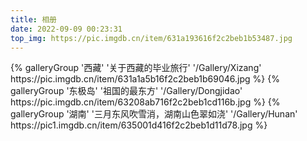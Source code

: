 ```yaml
---
title: 相册
date: 2022-09-09 00:23:31
top_img: https://pic.imgdb.cn/item/631a193616f2c2beb1b53487.jpg
---
```


<div class="gallery-group-main">
{% galleryGroup '西藏' '关于西藏的毕业旅行' '/Gallery/Xizang' https://pic.imgdb.cn/item/631a1a5b16f2c2beb1b69046.jpg %}
{% galleryGroup '东极岛' '祖国的最东方' '/Gallery/Dongjidao' https://pic.imgdb.cn/item/63208ab716f2c2beb1cd116b.jpg %}
{% galleryGroup '湖南' '三月东风吹雪消，湖南山色翠如浇' '/Gallery/Hunan' https://pic1.imgdb.cn/item/635001d416f2c2beb1d11d78.jpg %}
</div>




